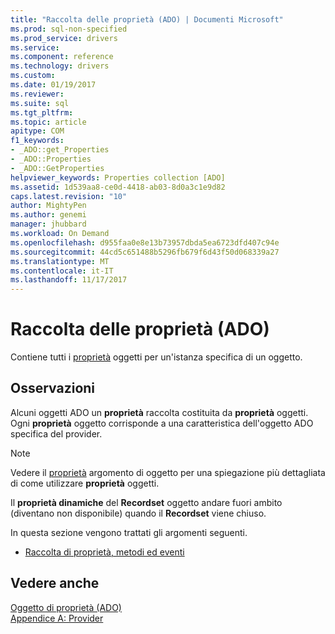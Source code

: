 ```yaml
---
title: "Raccolta delle proprietà (ADO) | Documenti Microsoft"
ms.prod: sql-non-specified
ms.prod_service: drivers
ms.service: 
ms.component: reference
ms.technology: drivers
ms.custom: 
ms.date: 01/19/2017
ms.reviewer: 
ms.suite: sql
ms.tgt_pltfrm: 
ms.topic: article
apitype: COM
f1_keywords:
- _ADO::get_Properties
- _ADO::Properties
- _ADO::GetProperties
helpviewer_keywords: Properties collection [ADO]
ms.assetid: 1d539aa8-ce0d-4418-ab03-8d0a3c1e9d82
caps.latest.revision: "10"
author: MightyPen
ms.author: genemi
manager: jhubbard
ms.workload: On Demand
ms.openlocfilehash: d955faa0e8e13b73957dbda5ea6723dfd407c94e
ms.sourcegitcommit: 44cd5c651488b5296fb679f6d43f50d068339a27
ms.translationtype: MT
ms.contentlocale: it-IT
ms.lasthandoff: 11/17/2017
---
```

# <a name="properties-collection-ado"></a>Raccolta delle proprietà (ADO)
Contiene tutti i [proprietà](../../../ado/reference/ado-api/property-object-ado.md) oggetti per un'istanza specifica di un oggetto.  
  
## <a name="remarks"></a>Osservazioni  
 Alcuni oggetti ADO un **proprietà** raccolta costituita da **proprietà** oggetti. Ogni **proprietà** oggetto corrisponde a una caratteristica dell'oggetto ADO specifica del provider.  
  
> [!NOTE]
>  Vedere il [proprietà](../../../ado/reference/ado-api/property-object-ado.md) argomento di oggetto per una spiegazione più dettagliata di come utilizzare **proprietà** oggetti.  
  
 Il **proprietà dinamiche** del **Recordset** oggetto andare fuori ambito (diventano non disponibile) quando il **Recordset** viene chiuso.  
  
 In questa sezione vengono trattati gli argomenti seguenti.  
  
-   [Raccolta di proprietà, metodi ed eventi](../../../ado/reference/ado-api/properties-collection-properties-methods-and-events.md)  
  
## <a name="see-also"></a>Vedere anche  
 [Oggetto di proprietà (ADO)](../../../ado/reference/ado-api/property-object-ado.md)   
 [Appendice A: Provider](../../../ado/guide/appendixes/appendix-a-providers.md)
